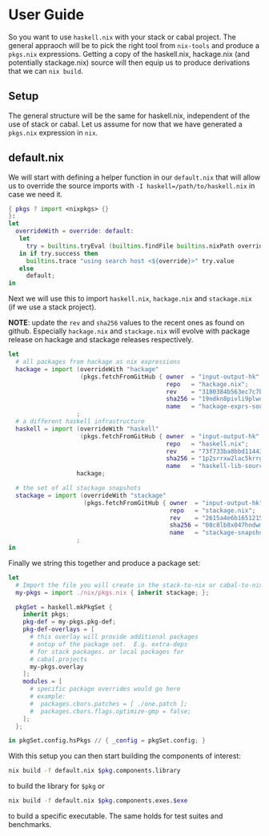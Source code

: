 # User Guide

So you want to use `haskell.nix` with your stack or cabal project. The
general appraoch will be to pick the right tool from `nix-tools` and
produce a `pkgs.nix` expressions.  Getting a copy of the haskell.nix,
hackage.nix (and potentially stackage.nix) source will then equip us
to produce derivations that we can `nix build`.

## Setup

The general structure will be the same for haskell.nix, independent of
the use of stack or cabal.  Let us assume for now that we have
generated a `pkgs.nix` expression in `nix`.

## default.nix

We will start with defining a helper function in our `default.nix`
that will allow us to override the source imports with `-I
haskell=/path/to/haskell.nix` in case we need it.

```nix
{ pkgs ? import <nixpkgs> {}
}:
let
  overrideWith = override: default:
   let
     try = builtins.tryEval (builtins.findFile builtins.nixPath override);
   in if try.success then
     builtins.trace "using search host <${override}>" try.value
   else
     default;
in
```

Next we will use this to import `haskell.nix`, `hackage.nix` and
`stackage.nix` (if we use a stack project).

**NOTE**: update the `rev` and `sha256` values to the recent ones as
  found on github.  Especially `hackage.nix` and `stackage.nix` will
  evolve with package release on hackage and stackage releases
  respectively.

```nix
let
  # all packages from hackage as nix expressions
  hackage = import (overrideWith "hackage"
                    (pkgs.fetchFromGitHub { owner  = "input-output-hk";
                                            repo   = "hackage.nix";
                                            rev    = "3180384b563ec7c7b46bca86b3ace0f32d04cde8";
                                            sha256 = "19ndkn8pivli9plwq0wnx1cj126l89yk7jw9a0dj51ic3b2qhlb2";
                                            name   = "hackage-exprs-source"; }))
                   ;
  # a different haskell infrastructure
  haskell = import (overrideWith "haskell"
                    (pkgs.fetchFromGitHub { owner  = "input-output-hk";
                                            repo   = "haskell.nix";
                                            rev    = "73f733ba8bbd11443dda713d1a2d4b7c50a5d408";
                                            sha256 = "1p2srrxw2lac5krrg35waa251by98r2miwyg6zac9glpg2vmq3ip";
                                            name   = "haskell-lib-source"; }))
                   hackage;

  # the set of all stackage snapshots
  stackage = import (overrideWith "stackage"
                     (pkgs.fetchFromGitHub { owner  = "input-output-hk";
                                             repo   = "stackage.nix";
                                             rev    = "2615a4e6b1651215ee400e62fcdcb195062a3d35";
                                             sha256 = "08c8lb8x047hndwm1cb2zxixnjmrswfp5y18xp1v79cjqlva0qj6";
                                             name   = "stackage-snapshot-source"; }))
                   ;
in
```

Finally we string this together and produce a package set:

```nix
let
  # Import the file you will create in the stack-to-nix or cabal-to-nix step.
  my-pkgs = import ./nix/pkgs.nix { inherit stackage; };

  pkgSet = haskell.mkPkgSet {
    inherit pkgs;
    pkg-def = my-pkgs.pkg-def;
    pkg-def-overlays = [
      # this overlay will provide additional packages
      # ontop of the package set.  E.g. extra-deps
      # for stack packages. or local packages for
      # cabal.projects
      my-pkgs.overlay
    ];
    modules = [
      # specific package overrides would go here
      # example:
      #  packages.cbors.patches = [ ./one.patch ];
      #  packages.cbors.flags.optimize-gmp = false;
    ];
  };

in pkgSet.config.hsPkgs // { _config = pkgSet.config; }
```

With this setup you can then start building the components of
interest:

```bash
nix build -f default.nix $pkg.components.library
```

to build the library for `$pkg` or

```bash
nix build -f default.nix $pkg.components.exes.$exe
```

to build a specific executable. The same holds for test suites and benchmarks.
